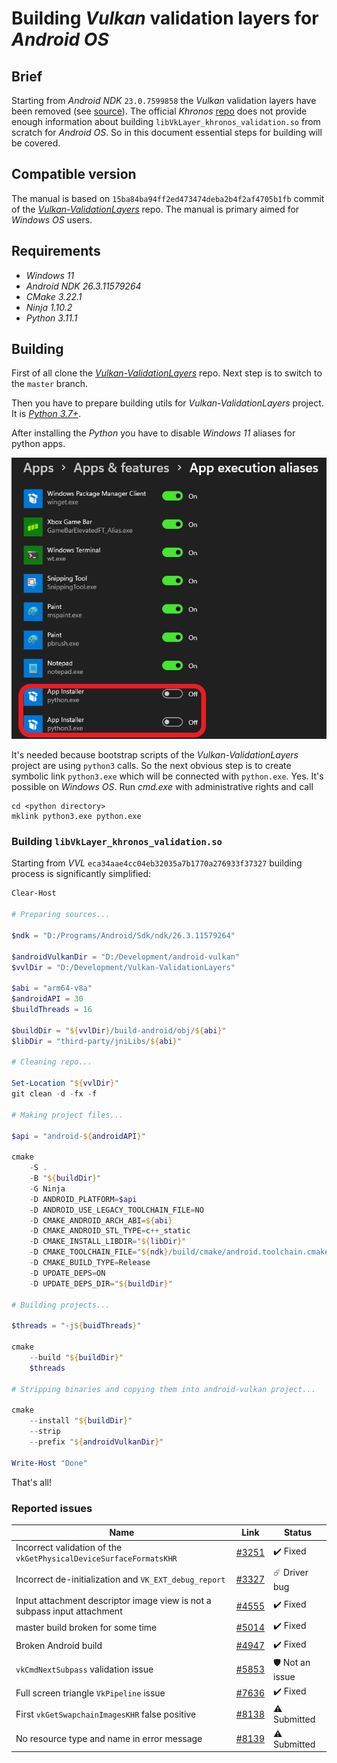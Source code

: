 # Building _Vulkan_ validation layers for _Android OS_

## Brief

Starting from _Android NDK_ `23.0.7599858` the _Vulkan_ validation layers have been removed (see [source](https://github.com/android/ndk/wiki/Changelog-r23)). The official _Khronos_ [repo](https://github.com/KhronosGroup/Vulkan-ValidationLayers) does not provide enough information about building `libVkLayer_khronos_validation.so` from scratch for _Android OS_. So in this document essential steps for building will be covered.

## Compatible version

The manual is based on `15ba84ba94ff2ed473474deba2b4f2af4705b1fb` commit of the [_Vulkan-ValidationLayers_](https://github.com/KhronosGroup/Vulkan-ValidationLayers) repo. The manual is primary aimed for _Windows OS_ users.

## Requirements

- _Windows 11_
- _Android NDK 26.3.11579264_
- _CMake 3.22.1_
- _Ninja 1.10.2_
- _Python 3.11.1_

## Building

First of all clone the [_Vulkan-ValidationLayers_](https://github.com/KhronosGroup/Vulkan-ValidationLayers) repo. Next step is to switch to the `master` branch.

Then you have to prepare building utils for _Vulkan-ValidationLayers_ project. It is [_Python 3.7+_](https://www.python.org/).

After installing the _Python_ you have to disable _Windows 11_ aliases for python apps.

<img src="./images/python-windows-aliases.png" width="629" />

It's needed because bootstrap scripts of the _Vulkan-ValidationLayers_ project are using `python3` calls. So the next obvious step is to create symbolic link `python3.exe` which will be connected with `python.exe`. Yes. It's possible on _Windows OS_. Run _cmd.exe_ with administrative rights and call

```batch
cd <python directory>
mklink python3.exe python.exe
```

### Building `libVkLayer_khronos_validation.so`

Starting from _VVL_ `eca34aae4cc04eb32035a7b1770a276933f37327` building process is significantly simplified:

```PowerShell
Clear-Host

# Preparing sources...

$ndk = "D:/Programs/Android/Sdk/ndk/26.3.11579264"

$androidVulkanDir = "D:/Development/android-vulkan"
$vvlDir = "D:/Development/Vulkan-ValidationLayers"

$abi = "arm64-v8a"
$androidAPI = 30
$buildThreads = 16

$buildDir = "${vvlDir}/build-android/obj/${abi}"
$libDir = "third-party/jniLibs/${abi}"

# Cleaning repo...

Set-Location "${vvlDir}"
git clean -d -fx -f

# Making project files...

$api = "android-${androidAPI}"

cmake                                                                       `
    -S .                                                                    `
    -B "${buildDir}"                                                        `
    -G Ninja                                                                `
    -D ANDROID_PLATFORM=$api                                                `
    -D ANDROID_USE_LEGACY_TOOLCHAIN_FILE=NO                                 `
    -D CMAKE_ANDROID_ARCH_ABI=${abi}                                        `
    -D CMAKE_ANDROID_STL_TYPE=c++_static                                    `
    -D CMAKE_INSTALL_LIBDIR="${libDir}"                                     `
    -D CMAKE_TOOLCHAIN_FILE="${ndk}/build/cmake/android.toolchain.cmake"    `
    -D CMAKE_BUILD_TYPE=Release                                             `
    -D UPDATE_DEPS=ON                                                       `
    -D UPDATE_DEPS_DIR="${buildDir}"

# Building projects...

$threads = "-j${buidThreads}"

cmake                                                                       `
    --build "${buildDir}"                                                   `
    $threads

# Stripping binaries and copying them into android-vulkan project...

cmake                                                                       `
    --install "${buildDir}"                                                 `
    --strip                                                                 `
    --prefix "${androidVulkanDir}"

Write-Host "Done"

```

That's all!

### Reported issues

Name | Link | Status
--- | --- | ---
Incorrect validation of the `vkGetPhysicalDeviceSurfaceFormatsKHR` | [#3251](https://github.com/KhronosGroup/Vulkan-ValidationLayers/issues/3251) | ✔️ Fixed
Incorrect de-initialization and `VK_EXT_debug_report` | [#3327](https://github.com/KhronosGroup/Vulkan-ValidationLayers/issues/3327) | ☄️ Driver bug
Input attachment descriptor image view is not a subpass input attachment | [#4555](https://github.com/KhronosGroup/Vulkan-ValidationLayers/issues/4555) | ✔️ Fixed
master build broken for some time | [#5014](https://github.com/KhronosGroup/SPIRV-Tools/issues/5014) | ✔️ Fixed
Broken Android build | [#4947](https://github.com/KhronosGroup/Vulkan-ValidationLayers/issues/4947) | ✔️ Fixed
`vkCmdNextSubpass` validation issue | [#5853](https://github.com/KhronosGroup/Vulkan-ValidationLayers/issues/5853) | 🛡️ Not an issue
Full screen triangle `VkPipeline` issue | [#7636](https://github.com/KhronosGroup/Vulkan-ValidationLayers/issues/7636) | ✔️ Fixed
First `vkGetSwapchainImagesKHR` false positive | [#8138](https://github.com/KhronosGroup/Vulkan-ValidationLayers/issues/8138) | ⚠️ Submitted
No resource type and name in error message | [#8139](https://github.com/KhronosGroup/Vulkan-ValidationLayers/issues/8139) | ⚠️ Submitted
